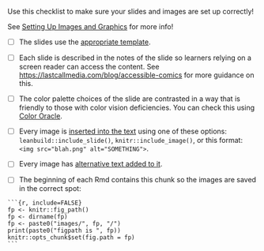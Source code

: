 
Use this checklist to make sure your slides and images are set up correctly!

See [Setting Up Images and Graphics](./getting_started.md#setting-up-images-and-graphics) for more info!

- [ ] The slides use the [appropriate template](./getting_started.md#setting-up-images-and-graphics).

- [ ] Each slide is described in the notes of the slide so learners relying on a screen reader can access the content. See https://lastcallmedia.com/blog/accessible-comics for more guidance on this.

- [ ] The color palette choices of the slide are contrasted in a way that is friendly to those with color vision deficiencies.
You can check this using [Color Oracle](https://colororacle.org/).

- [ ] Every image is [inserted into the text](./getting_started.md#s#adding-images-and-graphics-in-text) using one of these options: `leanbuild::include_slide()`, `knitr::include_image()`, or this format: `<img src="blah.png" alt="SOMETHING">`.

- [ ] Every image has [alternative text added to it](./getting_started.md#s#adding-images-and-graphics-in-text).

- [ ] The beginning of each Rmd contains this chunk so the images are saved in the correct spot:

`````
```{r, include=FALSE}
fp <- knitr::fig_path()
fp <- dirname(fp)
fp <- paste0("images/", fp, "/")
print(paste0("figpath is ", fp))
knitr::opts_chunk$set(fig.path = fp)
```
`````
